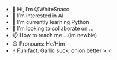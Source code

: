 - 👋 Hi, I’m @WhiteSnacc
- 👀 I’m interested in AI
- 🌱 I’m currently learning Python
- 💞️ I’m looking to collaborate on ...
- 📫 How to reach me ...(im newbie)
- 😄 Pronouns: He/Him
- ⚡ Fun fact: Garlic suck, onion better >.<

<!---
WhiteSnacc/WhiteSnacc is a ✨ special ✨ repository because its `README.md` (this file) appears on your GitHub profile.
You can click the Preview link to take a look at your changes.
--->
